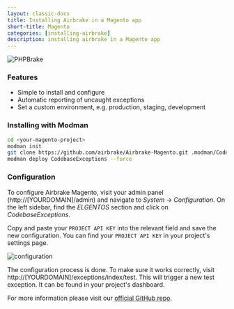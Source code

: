 ```yaml
---
layout: classic-docs
title: Installing Airbrake in a Magento app
short-title: Magento
categories: [installing-airbrake]
description: installing airbrake in a Magento app
---
```


![PHPBrake](http://f.cl.ly/items/0e2f2R2I0i081N2w3R0a/php.jpg)

### Features
* Simple to install and configure
* Automatic reporting of uncaught exceptions
* Set a custom environment, e.g. production, staging, development

### Installing with Modman

```bash
cd <your-magento-project>
modman init
git clone https://github.com/airbrake/Airbrake-Magento.git .modman/CodebaseExceptions
modman deploy CodebaseExceptions --force
```

### Configuration

To configure Airbrake Magento, visit your admin panel
(http://\[YOURDOMAIN\]/admin) and navigate to _System_ → _Configuration_. On the
left sidebar, find the _ELGENTOS_ section and click on _CodebaseExceptions_.

Copy and paste your `PROJECT API KEY` into the relevant field and save the new
configuration. You can find your `PROJECT API KEY` in your project's settings
page.

![configuration](https://s3.amazonaws.com/airbrake-misc-assets/airbrake_magento.png)

The configuration process is done. To make sure it works correctly, visit
http://\[YOURDOMAIN\]/exceptions/index/test. This will trigger a new test
exception. It can be found in your project's dashboard.

For more information please visit our
[official GitHub repo](https://github.com/airbrake/Airbrake-Magento).
